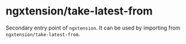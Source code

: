 # ngxtension/take-latest-from

Secondary entry point of `ngxtension`. It can be used by importing from `ngxtension/take-latest-from`.
